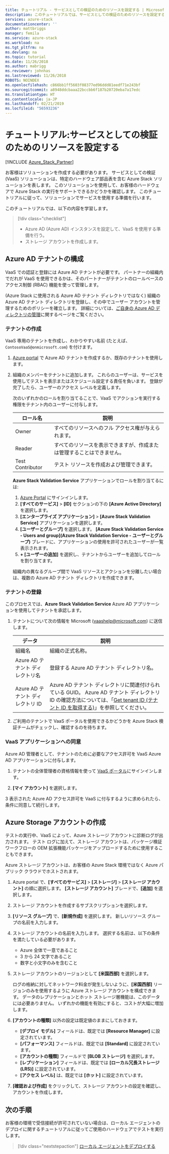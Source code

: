 ```yaml
---
title: チュートリアル - サービスとしての検証のためのリソースを設定する | Microsoft Docs
description: このチュートリアルでは、サービスとしての検証のためのリソースを設定する方法を学習します。
services: azure-stack
documentationcenter: ''
author: mattbriggs
manager: femila
ms.service: azure-stack
ms.workload: na
ms.tgt_pltfrm: na
ms.devlang: na
ms.topic: tutorial
ms.date: 11/26/2018
ms.author: mabrigg
ms.reviewer: johnhas
ms.lastreviewed: 11/26/2018
ROBOTS: NOINDEX
ms.openlocfilehash: c866bb1ff5603f08377ed96ddd81eedf71e243bf
ms.sourcegitcommit: a8948ddcbaaa22bccbb6f187b20720eba7a17edc
ms.translationtype: HT
ms.contentlocale: ja-JP
ms.lasthandoff: 02/21/2019
ms.locfileid: "56593236"
---
```

# <a name="tutorial-set-up-resources-for-validation-as-a-service"></a>チュートリアル:サービスとしての検証のためのリソースを設定する

[!INCLUDE [Azure_Stack_Partner](./includes/azure-stack-partner-appliesto.md)]

お客様はソリューションを作成する必要があります。 サービスとしての検証 (VaaS) ソリューションは、特定のハードウェア部品表を含む Azure Stack ソリューションを表します。 このソリューションを使用して、お客様のハードウェアで Azure Stack の実行をサポートできるかどうかを確認します。 このチュートリアルに従って、ソリューションでサービスを使用する準備を行います。

このチュートリアルでは、以下の内容を学習します。

> [!div class="checklist"]
> * Azure AD (Azure AD) インスタンスを設定して、VaaS を使用する準備を行う。
> * ストレージ アカウントを作成します。

## <a name="configure-an-azure-ad-tenant"></a>Azure AD テナントの構成

VaaS での認証と登録には Azure AD テナントが必要です。 パートナーの組織内でだれが VaaS を使用できるかは、そのパートナーがテナントのロールベースのアクセス制御 (RBAC) 機能を使って管理します。

(Azure Stack に使用される Azure AD テナント ディレクトリではなく) 組織の Azure AD テナント ディレクトリを登録し、その中でユーザー アカウントを管理するためのポリシーを確立します。 詳細については、[ご自身の Azure AD ディレクトリの管理](https://docs.microsoft.com/azure/active-directory/active-directory-administer)に関するページをご覧ください。

### <a name="create-a-tenant"></a>テナントの作成

VaaS 専用のテナントを作成し、わかりやすい名前 (たとえば、`ContosoVaaS@onmicrosoft.com`) を付けます。

1. [Azure portal](https://portal.azure.com) で Azure AD テナントを作成するか、既存のテナントを使用します。 <!-- For instructions on creating new Azure AD tenants, see [Get started with Azure AD](https://docs.microsoft.com/azure/active-directory/get-started-azure-ad). -->

2. 組織のメンバーをテナントに追加します。 これらのユーザーは、サービスを使用してテストを表示またはスケジュール設定する責任を負います。 登録が完了したら、ユーザーのアクセス レベルを定義します。
 
    次のいずれかのロールを割り当てることで、VaaS でアクションを実行する権限をテナント内のユーザーに付与します。

    | ロール名 | 説明 |
    |---------------------|------------------------------------------|
    | Owner | すべてのリソースへのフル アクセス権が与えられます。 |
    | Reader | すべてのリソースを表示できますが、作成または管理することはできません。 |
    | Test Contributor | テスト リソースを作成および管理できます。 |

    **Azure Stack Validation Service** アプリケーションでロールを割り当てるには:

    1. [Azure Portal](https://portal.azure.com) にサインインします。
    2. **[すべてのサービス]** > **[ID]** セクションの下の **[Azure Active Directory]** を選択します。
    3. **[エンタープライズ アプリケーション]** > **[Azure Stack Validation Service]** アプリケーションを選択します。
    4. **[ユーザーとグループ]** を選択します。 **[Azure Stack Validation Service - Users and group]\(Azure Stack Validation Service - ユーザーとグループ\)** ブレードに、アプリケーションの使用を許可されたユーザーが一覧表示されます。
    5. **+ [ユーザーの追加]** を選択し、テナントからユーザーを追加してロールを割り当てます。
   
    組織内の異なるグループ間で VaaS リソースとアクションを分離したい場合は、複数の Azure AD テナント ディレクトリを作成できます。

### <a name="register-your-tenant"></a>テナントの登録

このプロセスでは、**Azure Stack Validation Service** Azure AD アプリケーションを使用してテナントを承認します。

1. テナントについて次の情報を Microsoft ([vaashelp@microsoft.com](mailto:vaashelp@microsoft.com)) に送信します。

    | データ | 説明 |
    |--------------------------------|---------------------------------------------------------------------------------------------|
    | 組織名 | 組織の正式名称。 |
    | Azure AD テナント ディレクトリ名 | 登録する Azure AD テナント ディレクトリ名。 |
    | Azure AD テナント ディレクトリ ID | Azure AD テナント ディレクトリに関連付けられている GUID。 Azure AD テナント ディレクトリ ID の確認方法については、「[Get tenant ID (テナント ID を取得する)](https://docs.microsoft.com/azure/azure-resource-manager/resource-group-create-service-principal-portal#get-tenant-id)」を参照してください。 |

2. ご利用のテナントで VaaS ポータルを使用できるかどうかを Azure Stack 検証チームがチェックし、確認するのを待ちます。

### <a name="consent-to-the-vaas-application"></a>VaaS アプリケーションへの同意

Azure AD 管理者として、テナントのために必要なアクセス許可を VaaS Azure AD アプリケーションに付与します。

1. テナントの全体管理者の資格情報を使って [VaaS ポータル](https://azurestackvalidation.com/)にサインインします。 

2. **[マイ アカウント]** を選択します。

3 表示された Azure AD アクセス許可を VaaS に付与するように求められたら、条件に同意して続行します。

## <a name="create-an-azure-storage-account"></a>Azure Storage アカウントの作成

テストの実行中、VaaS によって、Azure ストレージ アカウントに診断ログが出力されます。 テスト ログに加えて、ストレージ アカウントは、パッケージ検証ワークフローの OEM 拡張機能パッケージをアップロードするために使用することもできます。

Azure ストレージ アカウントは、お客様の Azure Stack 環境ではなく Azure パブリック クラウドでホストされます。

1. Azure portal で、**[すべてのサービス]** > **[ストレージ]** > **[ストレージ アカウント]** の順に選択します。 **[ストレージ アカウント]** ブレードで、**[追加]** を選択します。

2. ストレージ アカウントを作成するサブスクリプションを選択します。

3. **[リソース グループ]** で、**[新規作成]** を選択します。 新しいリソース グループの名前を入力します。

4. ストレージ アカウントの名前を入力します。 選択する名前は、以下の条件を満たしている必要があります。
    - Azure 全体で一意であること
    - 3 から 24 文字であること
    - 数字と小文字のみを含むこと

5. ストレージ アカウントのリージョンとして **[米国西部]** を選択します。

    ログの格納に対してネットワーク料金が発生しないように、**[米国西部]** リージョンのみを使用するように Azure ストレージ アカウントを構成できます。 データのレプリケーションとホット ストレージ層機能は、このデータには必要ありません。 いずれかの機能を有効にすると、コストが大幅に増加します。

6. **[アカウントの種類]** 以外の設定は既定値のままにしておきます。

    - **[デプロイ モデル]** フィールドは、既定では **[Resource Manager]** に設定されています。
    - **[パフォーマンス]** フィールドは、既定では **[Standard]** に設定されています。
    - **[アカウントの種類]** フィールドで **[BLOB ストレージ]** を選択します。
    - **[レプリケーション]** フィールドは、既定では **[ローカル冗長ストレージ (LRS)]** に設定されています。
    - **[アクセス レベル]** は、既定では **[ホット]** に設定されています。

7. **[確認および作成]** をクリックして、ストレージ アカウントの設定を確認し、アカウントを作成します。

## <a name="next-steps"></a>次の手順

お客様の環境で受信接続が許可されていない場合は、ローカル エージェントのデプロイに関するチュートリアルに従ってご使用のハードウェアでテストを実行します。

> [!div class="nextstepaction"]
> [ローカル エージェントをデプロイする](azure-stack-vaas-local-agent.md)
